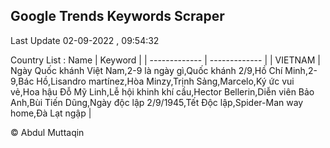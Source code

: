 

## Google Trends Keywords Scraper 
 
Last Update 02-09-2022 , 09:54:32

Country List :
 Name  | Keyword |
| ------------- | ------------- |
| VIETNAM | Ngày Quốc khánh Việt Nam,2-9 là ngày gì,Quốc khánh 2/9,Hồ Chí Minh,2-9,Bác Hồ,Lisandro martínez,Hòa Minzy,Trịnh Sảng,Marcelo,Ký ức vui vẻ,Hoa hậu Đỗ Mỹ Linh,Lễ hội khinh khí cầu,Hector Bellerin,Diễn viên Bảo Anh,Bùi Tiến Dũng,Ngày độc lập 2/9/1945,Tết Độc lập,Spider-Man way home,Đà Lạt ngập |



© Abdul Muttaqin 
